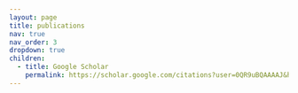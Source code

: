 ```yaml
---
layout: page
title: publications
nav: true
nav_order: 3
dropdown: true
children:
  - title: Google Scholar
    permalink: https://scholar.google.com/citations?user=0QR9uBQAAAAJ&hl
---
```

